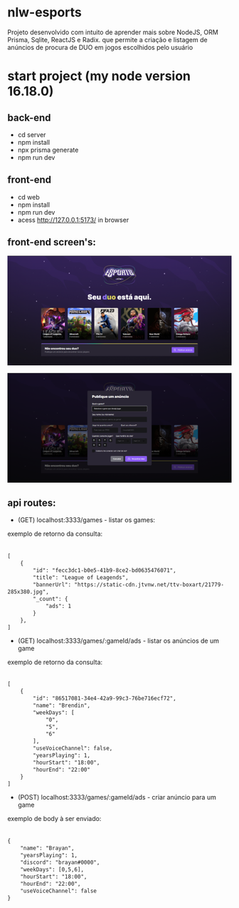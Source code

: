 # nlw-esports
Projeto desenvolvido com intuito de aprender mais sobre NodeJS, ORM Prisma, Sqlite, ReactJS e Radix. que permite a criação e listagem de anúncios de procura de DUO em jogos escolhidos pelo usuário

# start project (my node version 16.18.0)

## back-end

- cd server
- npm install
- npx prisma generate
- npm run dev

## front-end

- cd web
- npm install
- npm run dev
- acess http://127.0.0.1:5173/ in browser

## front-end screen's:

![home screen](https://github.com/brayan-jordan/nlw-esports/blob/master/screenshots/home.PNG)

![create ad modal](https://github.com/brayan-jordan/nlw-esports/blob/master/screenshots/create_ad.PNG)

## api routes:

- (GET) localhost:3333/games - listar os games:

exemplo de retorno da consulta:
###### 
	[
		{
			"id": "fecc3dc1-b0e5-41b9-8ce2-bd0635476071",
			"title": "League of Leagends",
			"bannerUrl": "https://static-cdn.jtvnw.net/ttv-boxart/21779-285x380.jpg",
			"_count": {
				"ads": 1
			}
		},
	]

- (GET) localhost:3333/games/:gameId/ads - listar os anúncios de um game

exemplo de retorno da consulta:
###### 
	[
		{
			"id": "86517081-34e4-42a9-99c3-76be716ecf72",
			"name": "Brendin",
			"weekDays": [
				"0",
				"5",
				"6"
			],
			"useVoiceChannel": false,
			"yearsPlaying": 1,
			"hourStart": "18:00",
			"hourEnd": "22:00"
		}
	]

- (POST) localhost:3333/games/:gameId/ads - criar anúncio para um game

exemplo de body à ser enviado:
###### 
	{
		"name": "Brayan",
		"yearsPlaying": 1,
		"discord": "brayan#0000",
		"weekDays": [0,5,6],
		"hourStart": "18:00",
		"hourEnd": "22:00",
		"useVoiceChannel": false
	}
